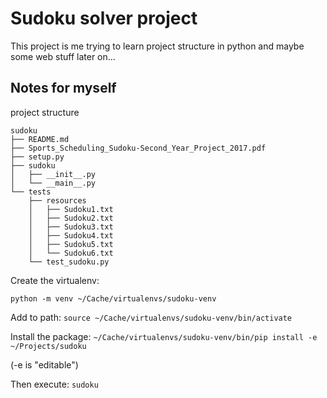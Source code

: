 # Sudoku solver project

This project is me trying to learn project structure in python and maybe some web stuff later on...

## Notes for myself

project structure

```
sudoku
├── README.md
├── Sports_Scheduling_Sudoku-Second_Year_Project_2017.pdf
├── setup.py
├── sudoku
│   ├── __init__.py
│   └── __main__.py
└── tests
    ├── resources
    │   ├── Sudoku1.txt
    │   ├── Sudoku2.txt
    │   ├── Sudoku3.txt
    │   ├── Sudoku4.txt
    │   ├── Sudoku5.txt
    │   └── Sudoku6.txt
    └── test_sudoku.py
```
Create the virtualenv:

`python -m venv ~/Cache/virtualenvs/sudoku-venv`

Add to path:
`source ~/Cache/virtualenvs/sudoku-venv/bin/activate`

Install the package:
`~/Cache/virtualenvs/sudoku-venv/bin/pip install -e ~/Projects/sudoku`

(-e is "editable")

Then execute:
`sudoku`